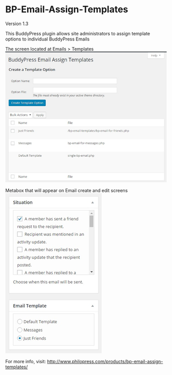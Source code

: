 # BP-Email-Assign-Templates

Version 1.3

This BuddyPress plugin allows site administrators to assign template options to individual BuddyPress Emails

The screen located at Emails > Templates
![alt text](screenshots/screenshot-1.jpg "The screen located at Emails > Templates")


Metabox that will appear on Email create and edit screens
![alt text](screenshots/screenshot-2.jpg "Metabox that will appear on Email create and edit screens")

For more info, visit: http://www.philopress.com/products/bp-email-assign-templates/

